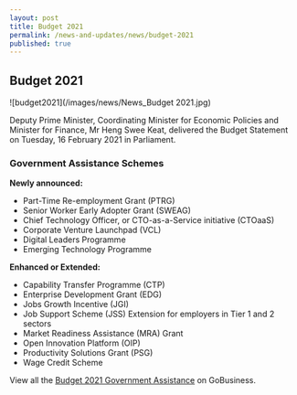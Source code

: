```yaml
---
layout: post
title: Budget 2021
permalink: /news-and-updates/news/budget-2021
published: true
---
```


## Budget 2021

![budget2021](/images/news/News_Budget 2021.jpg)

Deputy Prime Minister, Coordinating Minister for Economic Policies and Minister for Finance, Mr Heng Swee Keat, delivered the Budget Statement on Tuesday, 16 February 2021 in Parliament.

### Government Assistance Schemes

**Newly announced:**
- Part-Time Re-employment Grant (PTRG)
- Senior Worker Early Adopter Grant (SWEAG)
- Chief Technology Officer, or CTO-as-a-Service initiative (CTOaaS)
- Corporate Venture Launchpad (VCL)
- Digital Leaders Programme
- Emerging Technology Programme

**Enhanced or Extended:**
- Capability Transfer Programme (CTP)
- Enterprise Development Grant (EDG)
- Jobs Growth Incentive (JGI)
- Job Support Scheme (JSS) Extension for employers in Tier 1 and 2 sectors
- Market Readiness Assistance (MRA) Grant
- Open Innovation Platform (OIP)
- Productivity Solutions Grant (PSG)
- Wage Credit Scheme 

View all the [Budget 2021 Government Assistance](/gov-assist/) on GoBusiness.
